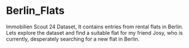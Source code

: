 # Berlin_Flats
Immobilien Scout 24 Dataset, It contains entries from rental flats in Berlin. Lets explore the dataset and find a suitable flat for my friend Josy, who is currently, desperately searching for a new flat in Berlin.
